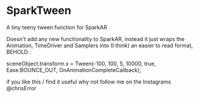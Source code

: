 # SparkTween
A tiny teeny tween function for SparkAR

Doesn't add any new functionality to SparkAR, instead it just wraps the Animation, TimeDriver and Samplers into (I think) an easier to read format, BEHOLD :

sceneObject.transform.x = Tween(-100, 100, 5, 10000, true, Ease.BOUNCE_OUT, OnAnimationCompleteCallback);


if you like this / find it useful why not follow me on the Instagrams @chrisError



